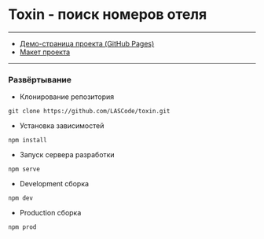 # Toxin - поиск номеров отеля #
___

- [Демо-страница проекта (GitHub Pages)](https://lascode.github.io/Toxin/)
- [Макет проекта](https://www.figma.com/file/xorjGw6bbI9mK7fZAMebJu/MetaLamp-(former-FSD)-frontend-education-program.-The-2nd-task-(Copy))

___

### Развёртывание ###
- Клонирование репозитория
```
git clone https://github.com/LASCode/toxin.git
```
- Установка зависимостей
```
npm install
```
- Запуск сервера разработки
```
npm serve
```
- Development сборка
```
npm dev
```
- Production сборка
```
npm prod
```

